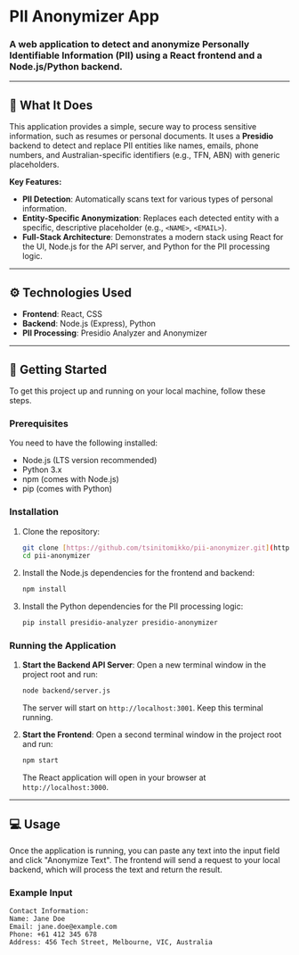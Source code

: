 # PII Anonymizer App



### A web application to detect and anonymize Personally Identifiable Information (PII) using a React frontend and a Node.js/Python backend.

---

## 📄 What It Does

This application provides a simple, secure way to process sensitive information, such as resumes or personal documents. It uses a **Presidio** backend to detect and replace PII entities like names, emails, phone numbers, and Australian-specific identifiers (e.g., TFN, ABN) with generic placeholders.

**Key Features:**
- **PII Detection**: Automatically scans text for various types of personal information.
- **Entity-Specific Anonymization**: Replaces each detected entity with a specific, descriptive placeholder (e.g., `<NAME>`, `<EMAIL>`).
- **Full-Stack Architecture**: Demonstrates a modern stack using React for the UI, Node.js for the API server, and Python for the PII processing logic.

---

## ⚙️ Technologies Used

* **Frontend**: React, CSS
* **Backend**: Node.js (Express), Python
* **PII Processing**: Presidio Analyzer and Anonymizer

---

## 🚀 Getting Started

To get this project up and running on your local machine, follow these steps.

### Prerequisites

You need to have the following installed:

* Node.js (LTS version recommended)
* Python 3.x
* npm (comes with Node.js)
* pip (comes with Python)

### Installation

1.  Clone the repository:
    ```bash
    git clone [https://github.com/tsinitomikko/pii-anonymizer.git](https://github.com/tsinitomikko/pii-anonymizer.git)
    cd pii-anonymizer
    ```

2.  Install the Node.js dependencies for the frontend and backend:
    ```bash
    npm install
    ```

3.  Install the Python dependencies for the PII processing logic:
    ```bash
    pip install presidio-analyzer presidio-anonymizer
    ```

### Running the Application

1.  **Start the Backend API Server**:
    Open a new terminal window in the project root and run:
    ```bash
    node backend/server.js
    ```
    The server will start on `http://localhost:3001`. Keep this terminal running.

2.  **Start the Frontend**:
    Open a second terminal window in the project root and run:
    ```bash
    npm start
    ```
    The React application will open in your browser at `http://localhost:3000`.

---

## 💻 Usage

Once the application is running, you can paste any text into the input field and click "Anonymize Text". The frontend will send a request to your local backend, which will process the text and return the result.

### Example Input
```text
Contact Information:
Name: Jane Doe
Email: jane.doe@example.com
Phone: +61 412 345 678
Address: 456 Tech Street, Melbourne, VIC, Australia
